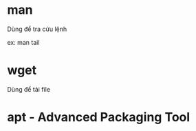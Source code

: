 # man
Dùng để tra cứu lệnh

ex: man tail

# wget
Dùng để tải file


# apt - Advanced Packaging Tool

